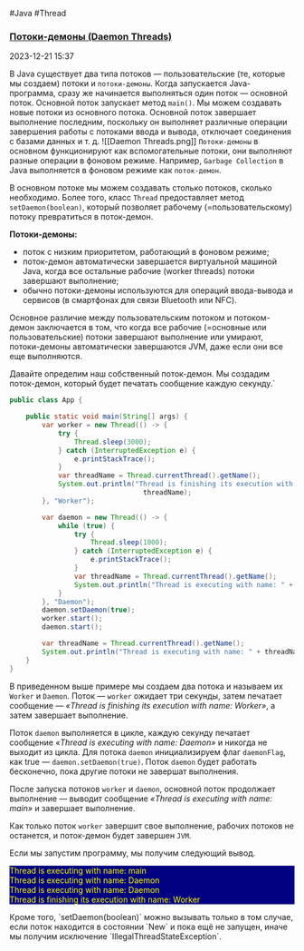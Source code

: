 #Java #Thread 
### [Потоки-демоны (Daemon Threads)](https://proglib.io/p/vvedenie-v-mnogopotochnost-v-java-chast-2-zhiznennyy-cikl-potokov-thread-join-i-potoki-demony-2022-11-30) ###

2023-12-21 15:37

В Java существует два типа потоков — пользовательские (те, которые мы создаем) потоки и `потоки-демоны`. Когда запускается Java-программа, сразу же начинается выполняться один поток — основной поток. Основной поток запускает метод `main()`. Мы можем создавать новые потоки из основного потока. Основной поток завершает выполнение последним, поскольку он выполняет различные операции завершения работы c потоками ввода и вывода, отключает соединения с базами данных и т. д.
![[Daemon Threads.png]]
`Потоки-демоны` в основном функционируют как вспомогательные потоки, они выполняют разные операции в фоновом режиме. Например, `Garbage Collection` в Java выполняется в фоновом режиме как `поток-демон`.

В основном потоке мы можем создавать столько потоков, сколько необходимо. Более того, класс `Thread` предоставляет метод `setDaemon(boolean)`, который позволяет рабочему (=пользовательскому) потоку превратиться в поток-демон.

**Потоки-демоны:**
- поток с низким приоритетом, работающий в фоновом режиме;  
- поток-демон автоматически завершается виртуальной машиной Java, когда все остальные рабочие (worker threads) потоки завершают выполнение;  
- обычно потоки-демоны используются для операций ввода-вывода и сервисов (в смартфонах для связи Bluetooth или NFC).  

Основное различие между пользовательским потоком и потоком-демон заключается в том, что когда все рабочие (=основные или пользовательские) потоки завершают выполнение или умирают, потоки-демоны автоматически завершаются JVM, даже если они все еще выполняются.

Давайте определим наш собственный поток-демон. Мы создадим поток-демон, который будет печатать сообщение каждую секунду.`
```java
public class App {

    public static void main(String[] args) {
        var worker = new Thread(() -> {
            try {
                Thread.sleep(3000);
            } catch (InterruptedException e) {
                e.printStackTrace();
            }
            var threadName = Thread.currentThread().getName();
            System.out.println("Thread is finishing its execution with name: " +
					             threadName);
        }, "Worker");

        var daemon = new Thread(() -> {
            while (true) {
                try {
                    Thread.sleep(1000);
                } catch (InterruptedException e) {
                    e.printStackTrace();
                }
                var threadName = Thread.currentThread().getName();
                System.out.println("Thread is executing with name: " + threadName);
            }
        }, "Daemon");
        daemon.setDaemon(true);
        worker.start();
        daemon.start();

        var threadName = Thread.currentThread().getName();
        System.out.println("Thread is executing with name: " + threadName);
    }
}
```
В приведенном выше примере мы создаем два потока и называем их `Worker` и `Daemon`. Поток — `worker` ожидает три секунды, затем печатает сообщение — _«Thread is finishing its execution with name: Worker»_, а затем завершает выполнение.

Поток `daemon` выполняется в цикле, каждую секунду печатает сообщение _«Thread is executing with name: Daemon»_ и никогда не выходит из цикла. Для потока `daemon` инициализируем флаг `daemonFlag`, как true — `daemon.setDaemon(true)`. Поток `daemon` будет работать бесконечно, пока другие потоки не завершат выполнения.

После запуска потоков `worker` и `daemon`, основной поток продолжает выполнение — выводит сообщение _«Thread is executing with name: main»_ и завершает выполнение.

Как только поток `worker` завершит свое выполнение, рабочих потоков не останется, и поток-демон будет завершен `JVM`.

Если мы запустим программу, мы получим следующий вывод.
<p style="background-color: navy; color: yellow">Thread is executing with name: main<br>
Thread is executing with name: Daemon<br>
Thread is executing with name: Daemon<br>
Thread is finishing its execution with name: Worker</p>
Кроме того, `setDaemon(boolean)` можно вызывать только в том случае, если поток находится в состоянии `New` и пока ещё не запущен, иначе мы получим исключение `IllegalThreadStateException`.

